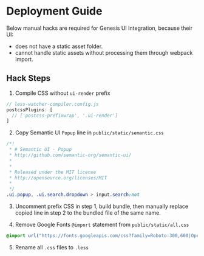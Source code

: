 # Deployment Guide

Below manual hacks are required for Genesis UI Integration, because their UI:

- does not have a static asset folder.
- cannot handle static assets without processing them through webpack import.

## Hack Steps

1. Compile CSS without `ui-render` prefix

```js
// less-watcher-compiler.config.js
postcssPlugins: [
  // ['postcss-prefixwrap', '.ui-render']
]
```

2. Copy Semantic UI `Popup` line in `public/static/semantic.css`

```css
/*!
 * # Semantic UI - Popup
 * http://github.com/semantic-org/semantic-ui/
 *
 *
 * Released under the MIT license
 * http://opensource.org/licenses/MIT
 *
 */
.ui.popup, .ui.search.dropdown > input.search:not
```

3. Uncomment prefix CSS in step 1, build bundle, then manually replace copied line in step 2 to the bundled file of the
   same name.

4. Remove Google Fonts `@import` statement from `public/static/all.css`

```css
@import url("https://fonts.googleapis.com/css?family=Roboto:300,600|Open Sans:300,600&display=swap&subset=cyrillic");
```

5. Rename all `.css` files to `.less`
